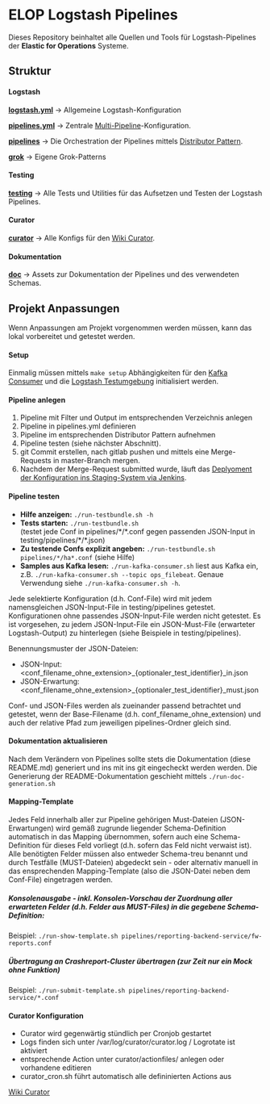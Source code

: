 # ELOP Logstash Pipelines

Dieses Repository beinhaltet alle Quellen und Tools für Logstash-Pipelines der **Elastic for Operations** Systeme.


## Struktur

#### Logstash

**[logstash.yml](logstash.yml)** -> Allgemeine Logstash-Konfiguration

**[pipelines.yml](pipelines.yml)** -> Zentrale [Multi-Pipeline](https://www.elastic.co/guide/en/logstash/current/multiple-pipelines.html)-Konfiguration.

**[pipelines](pipelines/)** -> Die Orchestration der Pipelines mittels [Distributor Pattern](https://www.elastic.co/guide/en/logstash/current/pipeline-to-pipeline.html#distributor-pattern).

**[grok](grok/)** -> Eigene Grok-Patterns

#### Testing

**[testing](testing/)** -> Alle Tests und Utilities für das Aufsetzen und Testen der Logstash Pipelines.

#### Curator

**[curator](curator/)** -> Alle Konfigs für den [Wiki Curator](https://wiki.avm.de/display/IT/Curator).

#### Dokumentation

**[doc](doc/)** -> Assets zur Dokumentation der Pipelines und des verwendeten Schemas.


## Projekt Anpassungen

Wenn Anpassungen am Projekt vorgenommen werden müssen, kann das lokal vorbereitet und getestet werden.

#### Setup

Einmalig müssen mittels `make setup` Abhängigkeiten für den [Kafka Consumer](run-kafka-consumer.sh) und die [Logstash Testumgebung](run-testbundle.sh) initialisiert werden.

#### Pipeline anlegen

1. Pipeline mit Filter und Output im entsprechenden Verzeichnis anlegen
2. Pipeline in pipelines.yml definieren
3. Pipeline im entsprechenden Distributor Pattern aufnehmen
4. Pipeline testen (siehe nächster Abschnitt).
5. git Commit erstellen, nach gitlab pushen und mittels eine Merge-Requests in master-Branch mergen.
6. Nachdem der Merge-Request submitted wurde, läuft das [Deplyoment der Konfiguration ins Staging-System via Jenkins](https://jenkins.avm.de/job/elastic/job/logstash-config-sync-stage/).

#### Pipeline testen

- **Hilfe anzeigen:** `./run-testbundle.sh -h`
- **Tests starten:** `./run-testbundle.sh` <br>
(testet jede Conf in pipelines/\*/\*.conf gegen passenden JSON-Input in testing/pipelines/\*/\*.json)
- **Zu testende Confs explizit angeben:** `./run-testbundle.sh pipelines/*/ha*.conf` (siehe Hilfe)
- **Samples aus Kafka lesen:** `./run-kafka-consumer.sh` liest aus Kafka ein, z.B. `./run-kafka-consumer.sh --topic ops_filebeat`. Genaue Verwendung siehe `./run-kafka-consumer.sh -h`.

Jede selektierte Konfiguration (d.h. Conf-File) wird mit jedem namensgleichen JSON-Input-File in testing/pipelines getestet. Konfigurationen ohne passendes JSON-Input-File werden nicht getestet. Es ist vorgesehen, zu jedem JSON-Input-File ein JSON-Must-File (erwarteter Logstash-Output) zu hinterlegen (siehe Beispiele in testing/pipelines).

Benennungsmuster der JSON-Dateien:

- JSON-Input: <conf_filename_ohne_extension>_{optionaler_test_identifier}_in.json
- JSON-Erwartung: <conf_filename_ohne_extension>_{optionaler_test_identifier}_must.json

Conf- und JSON-Files werden als zueinander passend betrachtet und getestet, wenn der Base-Filename (d.h. conf_filename_ohne_extension) und auch der relative Pfad zum jeweiligen pipelines-Ordner gleich sind.

#### Dokumentation aktualisieren

Nach dem Verändern von Pipelines sollte stets die Dokumentation (diese README.md) generiert und ins mit ins git eingecheckt werden werden. Die Generierung der README-Dokumentation geschieht mittels `./run-doc-generation.sh`

#### Mapping-Template

Jedes Feld innerhalb aller zur Pipeline gehörigen Must-Dateien (JSON-Erwartungen) wird gemäß zugrunde liegender Schema-Definition automatisch in das Mapping übernommen, sofern auch eine Schema-Definition für dieses Feld vorliegt (d.h. sofern das Feld nicht verwaist ist). Alle benötigten Felder müssen also entweder Schema-treu benannt und durch Testfälle (MUST-Dateien) abgedeckt sein - oder alternativ manuell in das ensprechenden Mapping-Template (also die JSON-Datei neben dem Conf-File) eingetragen werden.

##### Konsolenausgabe - inkl. Konsolen-Vorschau der Zuordnung aller erwarteten Felder (d.h. Felder aus MUST-Files) in die gegebene Schema-Definition:

Beispiel: `./run-show-template.sh pipelines/reporting-backend-service/fw-reports.conf`

##### Übertragung an Crashreport-Cluster übertragen (zur Zeit nur ein Mock ohne Funktion)

Beispiel: `./run-submit-template.sh pipelines/reporting-backend-service/*.conf`


#### Curator Konfiguration

- Curator wird gegenwärtig stündlich per Cronjob gestartet
- Logs finden sich unter /var/log/curator/curator.log / Logrotate ist aktiviert
- entsprechende Action unter curator/actionfiles/ anlegen oder vorhandene editieren
- curator_cron.sh führt automatisch alle defininierten Actions aus

[Wiki Curator](https://wiki.avm.de/display/IT/Curator)

